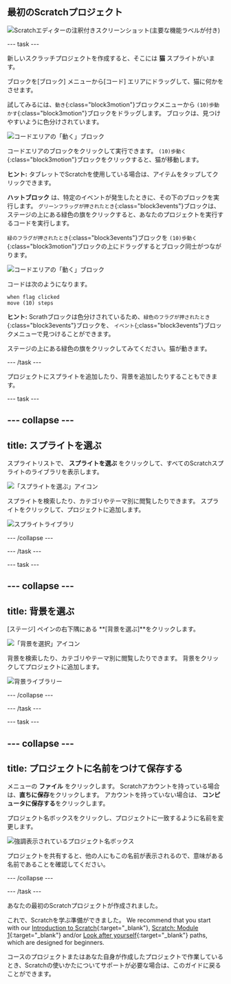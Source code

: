 ## 最初のScratchプロジェクト

![Scratchエディターの注釈付きスクリーンショット(主要な機能ラベルが付き)](images/scratch-features.png)

--- task ---

新しいスクラッチプロジェクトを作成すると、そこには **猫** スプライトがいます。

ブロックを[ブロック] メニューから[コード] エリアにドラッグして、猫に何かをさせます。

試してみるには、`動き`{:class="block3motion"}ブロックメニューから `(10)歩動かす`{:class="block3motion"}ブロックをドラッグします。 ブロックは、見つけやすいように色分けされています。

![コードエリアの「動く」ブロック](images/move-block.png)

コードエリアのブロックをクリックして実行できます。 `(10)歩動く`{:class="block3motion"}ブロックをクリックすると、猫が移動します。

**ヒント:** タブレットでScratchを使用している場合は、アイテムをタップしてクリックできます。

**ハットブロック** は、特定のイベントが発生したときに、その下のブロックを実行します。 `グリーンフラッグが押されたとき`{:class="block3events"}ブロックは、ステージの上にある緑色の旗をクリックすると、あなたのプロジェクトを実行するコードを実行します。

`緑のフラグが押されたとき`{:class="block3events"}ブロックを `(10)歩動く`{:class="block3motion"}ブロックの上にドラッグするとブロック同士がつながります。

![コードエリアの「動く」ブロック](images/green-flag-script.png)

コードは次のようになります。

```blocks3
when flag clicked
move (10) steps
```

**ヒント:** Scrathブロックは色分けされているため、`緑色のフラグが押されたとき `{:class="block3events"}ブロックを、 `イベント`{;class="block3events"}ブロックメニューで見つけることができます。

ステージの上にある緑色の旗をクリックしてみてください。猫が動きます。

--- /task ---

プロジェクトにスプライトを追加したり、背景を追加したりすることもできます。

--- task ---

--- collapse ---
---
title: スプライトを選ぶ
---

スプライトリストで、 **スプライトを選ぶ** をクリックして、すべてのScratchスプライトのライブラリを表示します。

![「スプライトを選ぶ」アイコン](images/sprite-library.png)

スプライトを検索したり、カテゴリやテーマ別に閲覧したりできます。 スプライトをクリックして、プロジェクトに追加します。

![スプライトライブラリ](images/sprite-choose.png)

--- /collapse ---

--- /task ---

--- task ---

--- collapse ---
---
title: 背景を選ぶ
---

[ステージ] ペインの右下隅にある **[背景を選ぶ]**をクリックします。

![「背景を選択」アイコン](images/stage-choose.png)

背景を検索したり、カテゴリやテーマ別に閲覧したりできます。 背景をクリックしてプロジェクトに追加します。

![背景ライブラリー](images/backdrop.png)

--- /collapse ---

--- /task ---

--- task ---

--- collapse ---
---
title: プロジェクトに名前をつけて保存する
---

メニューの **ファイル** をクリックします。 Scratchアカウントを持っている場合は、**直ちに保存**をクリックします。 アカウントを持っていない場合は、 **コンピュータに保存する**をクリックします。

プロジェクト名ボックスをクリックし、プロジェクトに一致するように名前を変更します。

![強調表示されているプロジェクト名ボックス](images/change-project-name.png)

プロジェクトを共有すると、他の人にもこの名前が表示されるので、意味がある名前であることを確認してください。

--- /collapse ---

--- /task ---

あなたの最初のScratchプロジェクトが作成されました。

これで、Scratchを学ぶ準備ができました。 We recommend that you start with our [Introduction to Scratch](https://projects.raspberrypi.org/en/raspberrypi/scratch-intro){:target="_blank"}, [Scratch: Module 1](https://projects.raspberrypi.org/en/raspberrypi/scratch-module-1){:target="_blank"} and/or [Look after yourself](https://projects.raspberrypi.org/en/raspberrypi/look-after-yourself){:target="_blank"} paths, which are designed for beginners.

 コースのプロジェクトまたはあなた自身が作成したプロジェクトで作業しているとき、Scratchの使いかたについてサポートが必要な場合は、このガイドに戻ることができます。 


